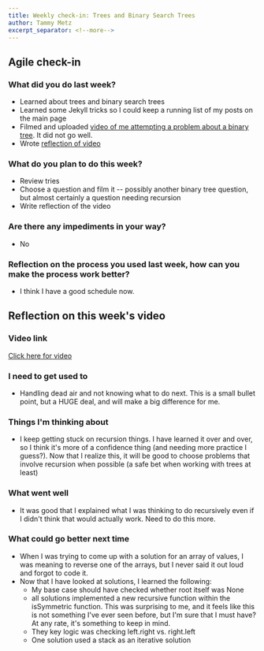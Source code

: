 ```yaml
---
title: Weekly check-in: Trees and Binary Search Trees
author: Tammy Metz
excerpt_separator: <!--more-->
---
```


## Agile check-in

### What did you do last week?
- Learned about trees and binary search trees
- Learned some Jekyll tricks so I could keep a running list of my posts on the main page
- Filmed and uploaded [video of me attempting a problem about a binary tree](https://www.youtube.com/watch?v=xFqrQWX9bAw).  It did not go well.
- Wrote [reflection of video](#reflection-on-this-weeks-video)
<!--more-->

### What do you plan to do this week?
- Review tries
- Choose a question and film it -- possibly another binary tree question, but almost certainly a question needing recursion
- Write reflection of the video

### Are there any impediments in your way?
- No

### Reflection on the process you used last week, how can you make the process work better?
- I think I have a good schedule now.  


## Reflection on this week's video

### Video link
[Click here for video](https://www.youtube.com/watch?v=xFqrQWX9bAw)

### I need to get used to
- Handling dead air and not knowing what to do next.  This is a small bullet point, but a HUGE deal, and will make a big difference for me.

### Things I'm thinking about
- I keep getting stuck on recursion things.  I have learned it over and over, so I think it's more of a confidence thing (and needing more practice I guess?).  Now that I realize this, it will be good to choose problems that involve recursion when possible (a safe bet when working with trees at least)

### What went well
- It was good that I explained what I was thinking to do recursively even if I didn't think that would actually work.  Need to do this more.

### What could go better next time
- When I was trying to come up with a solution for an array of values, I was meaning to reverse one of the arrays, but I never said it out loud and forgot to code it.  
- Now that I have looked at solutions, I learned the following:
  - My base case should have checked whether root itself was None
  - all solutions implemented a new recursive function within the isSymmetric function.  This was surprising to me, and it feels like this is not something I've ever seen before, but I'm sure that I must have?  At any rate, it's something to keep in mind.
  - They key logic was checking left.right vs. right.left
  - One solution used a stack as an iterative solution 
